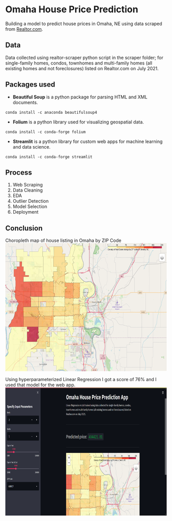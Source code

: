 # Omaha House Price Prediction
Building a model to predict house prices in Omaha, NE using data scraped from [Realtor.com](https://www.realtor.com/).

## Data 
Data collected using realtor-scraper python script in the scraper folder; for single-family homes, condos, townhomes and multi-family homes (all existing homes and not foreclosures) listed on Realtor.com on July 2021.

## Packages used
- **Beautiful Soup** is a python package for parsing HTML and XML documents.
```
conda install -c anaconda beautifulsoup4 
```
- **Folium** is a python library used for visualizing geospatial data.
```
conda install -c conda-forge folium
```
- **Streamlit** is a python library for custom web apps for machine learning and data science.
```
conda install -c conda-forge streamlit 
```

## Process
1. Web Scraping
2. Data Cleaning
3. EDA
4. Outlier Detection
5. Model Selection
6. Deployment

## Conclusion
Choropleth map of house listing in Omaha by ZIP Code
<img src="map/counts_map.PNG" height="400">

Using hyperparameterized Linear Regression I got a score of 76% and I used that model for the web app. 
<img src="web_app/web_app.PNG" height="400">
